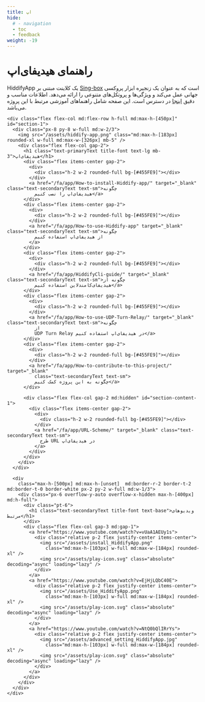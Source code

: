 ```yaml
---
title: اپ
hide:
  # - navigation
  - toc
  - feedback
weight: -19
---
```

# راهنمای هیدیفای‌اپ

HiddifyApp یک کلاینت مبتنی بر <a class="underline underline-offset-2"
  href="https://github.com/SagerNet/sing-box">Sing-box</a> است که به عنوان یک
زنجیره ابزار پروکسی جهانی عمل می‌کند و ویژگی‌ها و پروتکل‌های متنوعی را ارائه می‌دهد. اطلاعات مناسب و دقیق
<a class="underline underline-offset-2"
  href="https://github.com/hiddify/hiddify-next/blob/main/README.md">اینجا</a> در دسترس است. این صفحه شامل
راهنماهای آموزشی مرتبط با این پروژه می‌باشد.

<section class="flex flex-col gap-5 items-center justify-center py-10">
  <section
    class=" video-card  relative w-full md:max-w-[900px] rounded-3xl border-2 border-white bg-white bg-opacity-20 shadow-lg">

    <div class="flex flex-col md:flex-row h-full md:max-h-[450px]" id="section-1">
      <div class="px-8 py-8 w-full md:w-2/3">
        <img src="/assets/hiddify-app.png" class="md:max-h-[183px] rounded-xl w-full md:max-w-[326px] mb-5" />
        <div class="flex flex-col gap-2">
          <h1 class="text-primaryText title-font text-lg mb-3">هیدیفای‌اپ</h1>
          <div class="flex items-center gap-2">
            <div>
              <div class="h-2 w-2 rounded-full bg-[#455FE9]"></div>
            </div>
            <a href="/fa/app/How-to-install-Hiddify-app/" target="_blank" class="text-secondaryText text-sm">چگونه
              هیدیفای‌اپ را نصب کنیم</a>
          </div>
          <div class="flex items-center gap-2">
            <div>
              <div class="h-2 w-2 rounded-full bg-[#455FE9]"></div>
            </div>
            <a href="/fa/app/How-to-use-Hiddify-app" target="_blank" class="text-secondaryText text-sm">چگونه
              از هیدیفای‌اپ استفاده کنیم
            </a>
          </div>
          <div class="flex items-center gap-2">
            <div>
              <div class="h-2 w-2 rounded-full bg-[#455FE9]"></div>
            </div>
            <a href="/fa/app/HiddifyCli-guide/" target="_blank" class="text-secondaryText text-sm">چگونه از
              هیدیفای‌کامندلاین استفاده کنیم</a>
          </div>
          <div class="flex items-center gap-2">
            <div>
              <div class="h-2 w-2 rounded-full bg-[#455FE9]"></div>
            </div>
            <a href="/fa/app/How-to-use-UDP-Turn-Relay/" target="_blank" class="text-secondaryText text-sm">چگونه
              از
              UDP Turn Relay در هیدیفای‌اپ استفاده کنیم</a>
          </div>
          <div class="flex items-center gap-2">
            <div>
              <div class="h-2 w-2 rounded-full bg-[#455FE9]"></div>
            </div>
            <a href="/fa/app/How-to-contribute-to-this-project/" target="_blank"
              class="text-secondaryText text-sm">
              چگونه به این پروژه کمک کنیم</a>
          </div>

          <div class="flex flex-col gap-2 md:hidden" id="section-content-1">
            <div class="flex items-center gap-2">
              <div>
                <div class="h-2 w-2 rounded-full bg-[#455FE9]"></div>
              </div>
              <a href="/fa/app/URL-Scheme/" target="_blank" class="text-secondaryText text-sm">
                طرح URL در هیدیفای‌اپ
              </a>
            </div>
          </div>
        </div>
      </div>

      <div
        class="max-h-[500px] md:max-h-[unset]  md:border-r-2 border-t-2 md:border-t-0 border-white px-2 py-2 w-full md:w-1/3">
        <div class="px-6 overflow-y-auto overflow-x-hidden max-h-[400px] md:h-full">
          <div class="pt-6">
            <h1 class="text-secondaryText title-font text-base">ویدیوهای مرتبط</h1>
          </div>
          <div class="flex flex-col gap-3 md:gap-1">
            <a href="https://www.youtube.com/watch?v=vUaA1AEUy1s">
              <div class="relative p-2 flex justify-center items-center">
                <img src="/assets/install_HiddifyApp.png"
                  class="md:max-h-[103px] w-full md:max-w-[184px] rounded-xl" />
                <img src="/assets/play-icon.svg" class="absolute" decoding="async" loading="lazy" />
              </div>
            </a>
            <a href="https://www.youtube.com/watch?v=EjHjLQbC40E">
              <div class="relative p-2 flex justify-center items-center">
                <img src="/assets/Use_HiddifyApp.png"
                  class="md:max-h-[103px] w-full md:max-w-[184px] rounded-xl" />
                <img src="/assets/play-icon.svg" class="absolute" decoding="async" loading="lazy" />
              </div>
            </a>
            <a href="https://www.youtube.com/watch?v=NtQ0bQlIRrYs">
              <div class="relative p-2 flex justify-center items-center">
                <img src="/assets/advanced_setting_HiddifyApp.jpg"
                  class="md:max-h-[103px] w-full md:max-w-[184px] rounded-xl" />
                <img src="/assets/play-icon.svg" class="absolute" decoding="async" loading="lazy" />
              </div>
            </a>
          </div>
        </div>
      </div>
    </div>
  </section>

</section>
</div>
</main>



<script>


function readMore(id) {
const readMoreBtn = document.getElementById(`read-more-${id}`)
const arrowIcon = document.getElementById(`arrow-${id}`)
const hiddenContent = document.getElementById(`section-content-${id}`)
const section = document.getElementById(`section-${id}`)
const sectionBottom = document.getElementById(`section-bottom-${id}`)

const btnText = readMoreBtn.getElementsByTagName('span')[0].innerText

if (btnText.includes('بیشتر')) {
  readMoreBtn.getElementsByTagName('span')[0].innerText = 'کمتر بخوانید'
  hiddenContent.style.display = 'flex'
  sectionBottom.classList.remove('absolute')

  const content = document.getElementById(`section-content-${id}`)
  section.style.maxHeight = content.offsetHeight + 450 + 'px'
  arrowIcon.style.transform = "rotate(180deg)";
} else {
  readMoreBtn.getElementsByTagName('span')[0].innerText = 'بیشتر بخوانید'
  hiddenContent.style.display = 'none'
  section.style.maxHeight = 450 + 'px'
  arrowIcon.style.transform = "rotate(0deg)";
  sectionBottom.classList.add('absolute')
}
}
</script>
